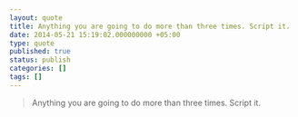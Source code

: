 ```yaml
---
layout: quote
title: Anything you are going to do more than three times. Script it.
date: 2014-05-21 15:19:02.000000000 +05:00
type: quote
published: true
status: publish
categories: []
tags: []
---
```


> Anything you are going to do more than three times. Script it.
